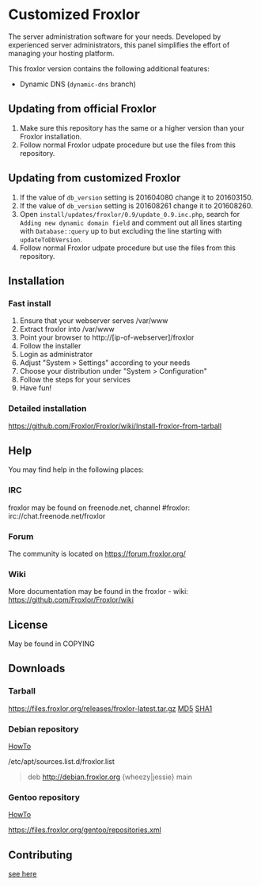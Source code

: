 # Customized Froxlor

The server administration software for your needs.
Developed by experienced server administrators, this panel simplifies the effort of managing your hosting platform.

This froxlor version contains the following additional features:
* Dynamic DNS (`dynamic-dns` branch)

## Updating from official Froxlor

1. Make sure this repository has the same or a higher version than your Froxlor installation.
2. Follow normal Froxlor udpate procedure but use the files from this repository.

## Updating from customized Froxlor

1. If the value of `db_version` setting is 201604080 change it to 201603150.
2. If the value of `db_version` setting is 201608261 change it to 201608260.
2. Open `install/updates/froxlor/0.9/update_0.9.inc.php`, search for `Adding new dynamic domain field` and comment out all lines starting with `Database::query` up to but excluding the line starting with `updateToDbVersion`.
3. Follow normal Froxlor udpate procedure but use the files from this repository.

## Installation

### Fast install
1. Ensure that your webserver serves /var/www
2. Extract froxlor into /var/www
3. Point your browser to http://[ip-of-webserver]/froxlor
4. Follow the installer
5. Login as administrator
6. Adjust "System > Settings" according to your needs
7. Choose your distribution under "System > Configuration"
8. Follow the steps for your services
9. Have fun!

### Detailed installation
https://github.com/Froxlor/Froxlor/wiki/Install-froxlor-from-tarball

## Help

You may find help in the following places:

### IRC

froxlor may be found on freenode.net, channel #froxlor:
irc://chat.freenode.net/froxlor

### Forum

The community is located on https://forum.froxlor.org/

### Wiki

More documentation may be found in the froxlor - wiki:
https://github.com/Froxlor/Froxlor/wiki

## License

May be found in COPYING

## Downloads

### Tarball
https://files.froxlor.org/releases/froxlor-latest.tar.gz [MD5](https://files.froxlor.org/releases/froxlor-latest.tar.gz.md5) [SHA1](https://files.froxlor.org/releases/froxlor-latest.tar.gz.sha1)

### Debian repository

[HowTo](https://github.com/Froxlor/Froxlor/wiki/Install-froxlor-on-debian)

/etc/apt/sources.list.d/froxlor.list
> deb http://debian.froxlor.org {wheezy|jessie} main

### Gentoo repository

[HowTo](https://github.com/Froxlor/Froxlor/wiki/Install-froxlor-on-gentoo)

https://files.froxlor.org/gentoo/repositories.xml

## Contributing

[see here](.github/CONTRIBUTING.md)
